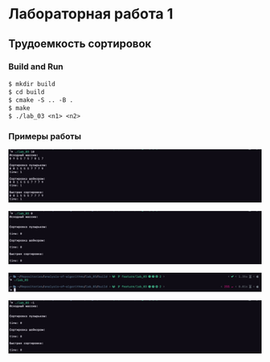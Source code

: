 # Лабораторная работа 1

## Трудоемкость сортировок

### Build and Run

```
$ mkdir build
$ cd build
$ cmake -S .. -B .
$ make
$ ./lab_03 <n1> <n2>
```

### Примеры работы

![Пример1](img/normal.png)

![Пример2](img/zero.png)

![Пример3](img/zero_arg.png)

![Пример4](img/less_zero.png)

